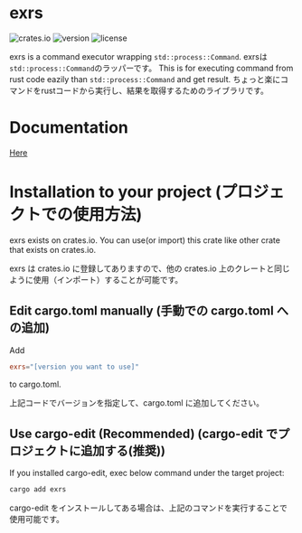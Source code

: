 # exrs
![crates.io](https://img.shields.io/crates/v/exrs)
![version](https://img.shields.io/github/v/tag/suquiya/combu)
![license](https://img.shields.io/github/license/suquiya/combu)

exrs is a command executor wrapping `std::process::Command`.
exrsは`std::process::Command`のラッパーです。
This is for executing command from rust code eazily than `std::process::Command` and get result.
ちょっと楽にコマンドをrustコードから実行し、結果を取得するためのライブラリです。

# Documentation

[Here](https://docs.rs/exrs/)

# Installation to your project (プロジェクトでの使用方法)

exrs exists on crates.io.
You can use(or import) this crate like other crate that exists on crates.io.

exrs は crates.io に登録してありますので、他の crates.io 上のクレートと同じように使用（インポート）することが可能です。

## Edit cargo.toml manually (手動での cargo.toml への追加)

Add

```toml
exrs="[version you want to use]"
```

to cargo.toml.

上記コードでバージョンを指定して、cargo.toml に追加してください。

## Use cargo-edit (Recommended) (cargo-edit でプロジェクトに追加する(推奨))

If you installed cargo-edit, exec below command under the target project:

```bash
cargo add exrs
```

cargo-edit をインストールしてある場合は、上記のコマンドを実行することで使用可能です。